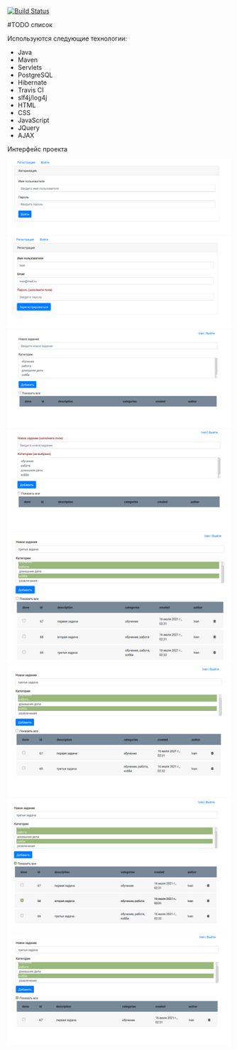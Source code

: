 [![Build Status](https://www.travis-ci.com/IvanBelyaev/job4j_todo.svg?branch=main)](https://travis-ci.com/IvanBelyaev/job4j_todo)

#TODO список

Используются следующие технологии:
 - Java
 - Maven
 - Servlets
 - PostgreSQL
 - Hibernate
 - Travis CI
 - slf4j/log4j
 - HTML
 - CSS
 - JavaScript
 - JQuery
 - AJAX

Интерфейс проекта

![ScreenShot](images/1.png)
![ScreenShot](images/2.png)
![ScreenShot](images/3.png)
![ScreenShot](images/4.png)
![ScreenShot](images/5.png)
![ScreenShot](images/6.png)
![ScreenShot](images/7.png)
![ScreenShot](images/8.png)